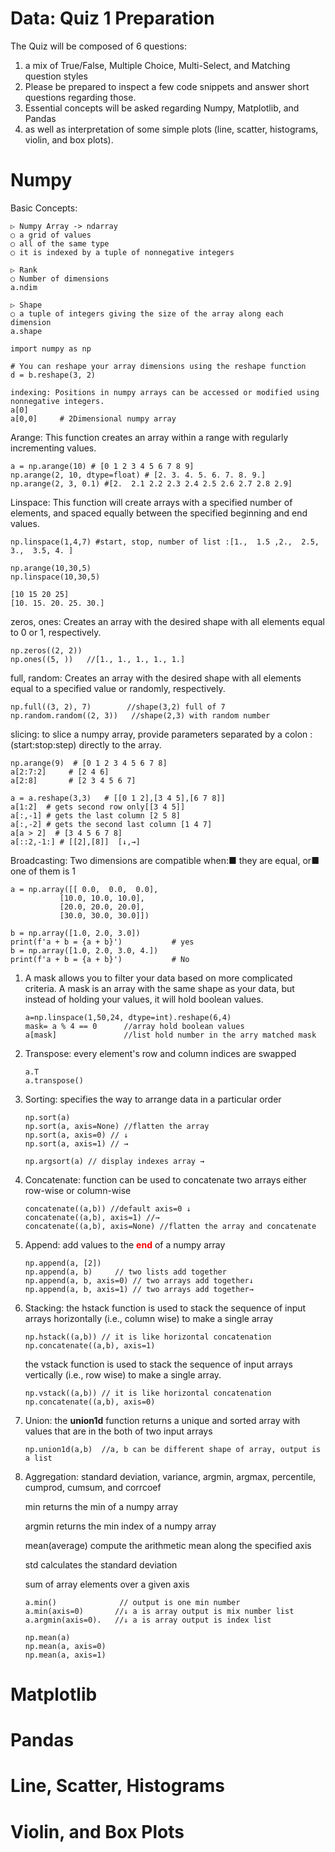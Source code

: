 # Data: Quiz 1 Preparation

 The Quiz will be composed of 6 questions:
 1. a mix of True/False, Multiple Choice, Multi-Select, and Matching question styles
 2. Please be prepared to inspect a few code snippets and answer short questions regarding those. 
 3. Essential concepts will be asked regarding Numpy, Matplotlib, and Pandas 
 4. as well as interpretation of some simple plots (line, scatter, histograms, violin, and box plots).

# Numpy

Basic Concepts:
```
▷ Numpy Array -> ndarray
○ a grid of values
○ all of the same type
○ it is indexed by a tuple of nonnegative integers

▷ Rank
○ Number of dimensions
a.ndim

▷ Shape
○ a tuple of integers giving the size of the array along each dimension
a.shape

import numpy as np

# You can reshape your array dimensions using the reshape function
d = b.reshape(3, 2)

indexing: Positions in numpy arrays can be accessed or modified using nonnegative integers.
a[0]
a[0,0]     # 2Dimensional numpy array
```
Arange: This function creates an array within a range with regularly incrementing values.
```
a = np.arange(10) # [0 1 2 3 4 5 6 7 8 9]
np.arange(2, 10, dtype=float) # [2. 3. 4. 5. 6. 7. 8. 9.]
np.arange(2, 3, 0.1) #[2.  2.1 2.2 2.3 2.4 2.5 2.6 2.7 2.8 2.9]
```
Linspace: This function will create arrays with a specified number of elements, and spaced equally between the specified beginning and end values.
```
np.linspace(1,4,7) #start, stop, number of list :[1.,  1.5 ,2.,  2.5, 3.,  3.5, 4. ]

np.arange(10,30,5)
np.linspace(10,30,5)

[10 15 20 25]
[10. 15. 20. 25. 30.]
```
zeros, ones: Creates an array with the desired shape with all elements equal to 0 or 1, respectively.
```
np.zeros((2, 2)) 
np.ones((5, ))   //[1., 1., 1., 1., 1.]
```
full, random: Creates an array with the desired shape with all elements equal to a specified value or randomly, respectively.
```
np.full((3, 2), 7)        //shape(3,2) full of 7                      
np.random.random((2, 3))   //shape(2,3) with random number
```
slicing: to slice a numpy array, provide parameters separated by a colon : (start:stop:step) directly to the array.
```
np.arange(9)  # [0 1 2 3 4 5 6 7 8]
a[2:7:2]     # [2 4 6]
a[2:8]       # [2 3 4 5 6 7]

a = a.reshape(3,3)   # [[0 1 2],[3 4 5],[6 7 8]]
a[1:2]  # gets second row only[[3 4 5]]
a[:,-1] # gets the last column [2 5 8]
a[:,-2] # gets the second last column [1 4 7]
a[a > 2]  # [3 4 5 6 7 8]
a[::2,-1:] # [[2],[8]]  [↓,→]
```
Broadcasting: Two dimensions are compatible when:■ they are equal, or■ one of them is 1
```
a = np.array([[ 0.0,  0.0,  0.0],
           [10.0, 10.0, 10.0],
           [20.0, 20.0, 20.0],
           [30.0, 30.0, 30.0]])
           
b = np.array([1.0, 2.0, 3.0])
print(f'a + b = {a + b}')           # yes
b = np.array([1.0, 2.0, 3.0, 4.])
print(f'a + b = {a + b}')           # No
```

1. A mask allows you to filter your data based on more complicated criteria.
   A mask is an array with the same shape as your data, but instead of holding your values, it will hold boolean values.
   ```
   a=np.linspace(1,50,24, dtype=int).reshape(6,4)
   mask= a % 4 == 0      //array hold boolean values
   a[mask]               //list hold number in the arry matched mask
   ```
2. Transpose: every element's row and column indices are swapped
   ```
   a.T
   a.transpose()
   ```
3. Sorting: specifies the way to arrange data in a particular order
   ```
   np.sort(a)
   np.sort(a, axis=None) //flatten the array
   np.sort(a, axis=0) // ↓ 
   np.sort(a, axis=1) // →
   
   np.argsort(a) // display indexes array →
   ```
4. Concatenate: function can be used to concatenate two arrays either row-wise or column-wise
   ```
   concatenate((a,b)) //default axis=0 ↓ 
   concatenate((a,b), axis=1) //→
   concatenate((a,b), axis=None) //flatten the array and concatenate
   ```
5. Append: add values to the <span style="color:red"> **end** </span> of a numpy array
   ```
   np.append(a, [2])
   np.append(a, b)     // two lists add together
   np.append(a, b, axis=0) // two arrays add together↓
   np.append(a, b, axis=1) // two arrays add together→
   ```
6. Stacking: 
   the hstack function is used to stack the sequence of input arrays horizontally (i.e., column wise) to make a single array
   ```
   np.hstack((a,b)) // it is like horizontal concatenation
   np.concatenate((a,b), axis=1)
   ```
   the vstack function is used to stack the sequence of input arrays vertically (i.e., row wise) to make a single array.
   ```
   np.vstack((a,b)) // it is like horizontal concatenation
   np.concatenate((a,b), axis=0)
   ```
7. Union: the **union1d** function returns a unique and sorted array with values that are in the both of two input arrays
   ```
   np.union1d(a,b)  //a, b can be different shape of array, output is a list
   ```
8. Aggregation: standard deviation, variance, argmin, argmax, percentile, cumprod, cumsum, and corrcoef
   
   min returns the min of a numpy array
   
   argmin returns the min index of a numpy array
   
   mean(average) compute the arithmetic mean along the specified axis
   
   std calculates the standard deviation
   
   sum of array elements over a given axis
   ```
   a.min()              // output is one min number
   a.min(axis=0)       //↓ a is array output is mix number list
   a.argmin(axis=0).   //↓ a is array output is index list
   
   np.mean(a)
   np.mean(a, axis=0)
   np.mean(a, axis=1)
   ```


# Matplotlib

# Pandas

# Line, Scatter, Histograms

# Violin, and Box Plots
